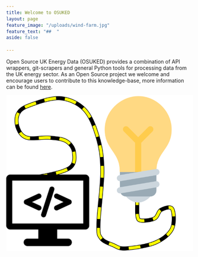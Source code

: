 ```yaml
---
title: Welcome to OSUKED
layout: page
feature_image: "/uploads/wind-farm.jpg"
feature_text: "##  "
aside: false

---
```

Open Source UK Energy Data (OSUKED) provides a combination of API wrappers, git-scrapers and general Python tools for processing data from the UK energy sector. As an Open Source project we welcome and encourage users to contribute to this knowledge-base, more information can be found [here](https://github.com/OSUKED).

![OSUKED logo](/uploads/logo.svg "Logo")